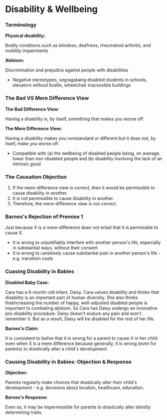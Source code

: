 # Disability & Wellbeing

### Terminology

**Physical disability:**

Bodily conditions such as blindess, deafness, rheumatoid arthritis, and mobility impairments

**Ableism:**

Discrimination and prejudice against people with disabilities

- Negative stereotypes, segragataing disabled students in schools, elevators without braille, wheelchair inacessible buildings

### The Bad VS Mere Difference View

**The Bad Difference View:**

Having a disability is, by itself, something that makes you worse off.

**The Mere Difference View:**

Having a disability makes you nonstandard or different but it does not, by itself, make you worse off.

- Compatible with (a) the wellbeing of disabled people being, on average, lower than non-disabled people and (b) disability involving the lack of an intrinsic good

### The Causation Objection

1. If the mere-difference view is correct, then it would be permissible to cause disability in another.
2. It is not permissible to cause disability in another.
3. Therefore, the mere-difference view is not correct.

### Barnes's Rejection of Premise 1

Just because X is a mere-difference does not entail that it is permissble to cause X.

- It is wrong to unjustifiably interfere with another person's life, especially in substantial ways, without their consent
- It is wrong to carelessly cause substantial pain in another person's life - e.g. transition costs

### Cuasing Disability in Babies

**Disabled Baby Case:**

Cara has a 6-month-old infant, Daisy. Cara values disability and thinks that disability is an important part of human diversity. She also thinks thatincreasing the number of happy, well-adjusted disabled people is important to combating ableism. So Cara has Daisy undergo an innovative pro-disability procedure. Daisy doesn't endure any pain and won't remember it. But as a result, Daisy will be disabled for the rest of her life.

**Barnes's Claim:**

It is consistent to belive that it is wrong for a parent to cause X in her child even when X is a mere difference because generally, it is wrong (even for parents) to drastically alter a child's development.

### Causing Disability in Babies: Objection & Response

**Objection:**

Parents regularly make choices that drastically alter their child's development - e.g. decisions about location, healthcare, education.

**Barnes's Resposne:**

Even so, it may be impermissible for parents to drastically alter *identity determining* traits.